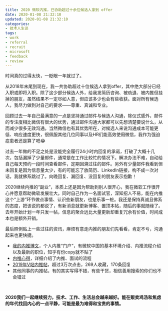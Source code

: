 ```yaml
---
title: 2020 微软内推，已协助超过十余位候选人拿到 offer
date: 2020-01-08 21:32:10
updated: 2020-01-08 21:32:10
categories:
- 技术人生谈
tags:
- work
- referral
- recruit
- microsoft
- feedback
- review
---
```




时间真的过得太快，一眨眼一年就过了。

从2018年末尾到现在，我一共协助超过十位候选人拿到offer，其中绝大部分已经入职或即将入职。除了这少部分候选人外，给我发简历咨询、被劝退、被内推但挂掉的朋友，虽然结果不一定尽如人意，但应该多少也会有些收获。面对所有候选人，我尽力做到对自己的要求——尊重、真诚和专业。

<!-- more -->



回顾过去一年自己最满意的一点是坚持通过邮件与候选人沟通，除仪式感外，邮件的专注度相比微信有很大的优势，通过邮件沟通大家都可以先想清楚要说什么，从而减少很多无效沟通。当然微信也有其优势所在，对候选人来说沟通成本可能更低、响应速度更快，很佩服其他几位同事以及HR们能高效使用微信，我作为强迫症患者还是算了吧😂

过去一年做的不足之处是没能完全履行24小时内回复的承诺，打破了大概十几次，包括漏掉了少量邮件，通常是在工作比较忙的情况下。解决办法不难，自动给自己每天预约一段时间查看邮件，定期回溯过往的邮件。另外有少量邮件我看到但未回复是因为信息量太少，有的可能忘了放简历、LinkedIn链接，构不成一次对话，我就佛系跳过了。向晚回复、漏回复、没回复的朋友表示抱歉！

2020继续内推的“副业”，本质上还是因为帮助到别人很开心，我在微软工作很开心并愿意帮助微软发展壮大。同时自己作为一名面试官，深知招人不易，能在内推这个“上游”环节做点事情、认识些新朋友，也是乐事一桩。我还是保持真诚且佛系的态度，把该说的都说了，有新消息就更新博客、置顶本帖，随后的事就随缘了。去年开始计划一年只发一帖，信息的聚合远比大量更新却重复冗余有价值，时间成本也是额外开销。

最后照例贴上一些过往的资讯，麻烦有意走内推的朋友们先看看，肯定不亏，沟通起来也更快捷。

- [我的内推博文](https://joouis.com/recruit/)，个人内推“门户”，有微软中国的基本环境介绍、内推流程介绍以及最新的职位，知乎有份copy就不贴了
- [内推心得](https://joouis.com/2019/a-thought-of-referral/)，详细介绍了内推、面试的流程
- [2019年V站内推帖](https://www.v2ex.com/t/562136)，超过3万次点击，269人收藏，170条回复
- 其他同事的内推帖，有的其实写得不错，有些干货，相信善用搜索的你们也不会错过



<br />

**2020我们一起继续努力，技术、工作、生活总会越来越好。能在贩卖鸡汤和焦虑的年代找回内心的一点平静，可能是最为难得和宝贵的事情。**